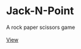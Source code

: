 # Jack-N-Point
A rock paper scissors game
</br>
</br>
[View](https://notshanxx.github.io/jack-n-point/)
